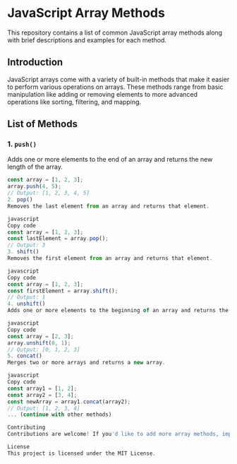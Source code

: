 # JavaScript Array Methods

This repository contains a list of common JavaScript array methods along with brief descriptions and examples for each method.

## Introduction

JavaScript arrays come with a variety of built-in methods that make it easier to perform various operations on arrays. These methods range from basic manipulation like adding or removing elements to more advanced operations like sorting, filtering, and mapping.

## List of Methods

### 1. `push()`

Adds one or more elements to the end of an array and returns the new length of the array.

```javascript
const array = [1, 2, 3];
array.push(4, 5);
// Output: [1, 2, 3, 4, 5]
2. pop()
Removes the last element from an array and returns that element.

javascript
Copy code
const array = [1, 2, 3];
const lastElement = array.pop();
// Output: 3
3. shift()
Removes the first element from an array and returns that element.

javascript
Copy code
const array = [1, 2, 3];
const firstElement = array.shift();
// Output: 1
4. unshift()
Adds one or more elements to the beginning of an array and returns the new length of the array.

javascript
Copy code
const array = [2, 3];
array.unshift(0, 1);
// Output: [0, 1, 2, 3]
5. concat()
Merges two or more arrays and returns a new array.

javascript
Copy code
const array1 = [1, 2];
const array2 = [3, 4];
const newArray = array1.concat(array2);
// Output: [1, 2, 3, 4]
... (continue with other methods)

Contributing
Contributions are welcome! If you'd like to add more array methods, improve descriptions, or fix errors, feel free to fork the repository and submit a pull request.

License
This project is licensed under the MIT License.






